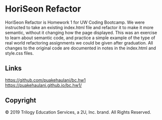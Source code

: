 # HoriSeon Refactor

HoriSeon Refactor is Homework 1 for UW Coding Bootcamp. We were instructed to take an existing index.html file and refactor it to make it more semantic, without it changing how the page displayed. This was an exercise to learn about semantic code, and practice a simple example of the type of real world refactoring assignments we could be given after graduation.
All changes to the original code are documented in notes in the index.html and style.css files.

## Links

https://github.com/puakehaulani/bc.hw1
https://puakehaulani.github.io/bc.hw1/

## Copyright

© 2019 Trilogy Education Services, a 2U, Inc. brand. All Rights Reserved.
